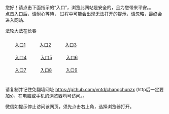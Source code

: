 您好！请点击下面指示的“入口”，浏览此网站是安全的，且为您带来平安。。 <br/>
点击入口后，请耐心等待， 过程中可能会出现无法打开的提示，请忽略，最终会进入网站. </br>

法轮大法在长春<br/>
<div style="padding:10px"><a style="margin:20px" target="_blank" href="https://dg966pu3w9ewb.cloudfront.net/2Qpsp?dppayxgj" id="ccLink1" rel="nofollow">入口1</a> <a target="_blank" style="margin:20px" href="https://d3cwjlg9q6x8sx.cloudfront.net/2Qpsp?srcrnz" id="ccLink2" rel="nofollow">入口2</a> <a style="margin:20px" target="_blank" href="https://d3c23y70gq8kta.cloudfront.net/2Qpsp?avabk" id="ccLink3" rel="nofollow">入口3</a></div>

<div style="padding:10px" ><a style="margin:20px" target="_blank" href="https://dg966pu3w9ewb.cloudfront.net/2Qpsp?dppayxgj" id="ccLink4" rel="nofollow">入口4</a> <a style="margin:20px" href="https://d3cwjlg9q6x8sx.cloudfront.net/2Qpsp?srcrnz" target="_blank" id="ccLink5" rel="nofollow">入口5</a> <a style="margin:20px" href="https://d3c23y70gq8kta.cloudfront.net/2Qpsp?avabk" target="_blank" id="ccLink6" rel="nofollow">入口6</a></div>

<div style="padding:10px"><a style="margin:20px" target="_blank" href="https://dg966pu3w9ewb.cloudfront.net/2Qpsp?dppayxgj" id="ccLink7" rel="nofollow">入口7</a> <a style="margin:20px" href="https://d3cwjlg9q6x8sx.cloudfront.net/2Qpsp?srcrnz" target="_blank" id="ccLink8" rel="nofollow">入口8</a> <a style="margin:20px" target="_blank" href="https://d3c23y70gq8kta.cloudfront.net/2Qpsp?avabk" id="ccLink9" rel="nofollow">入口9</a></div>

<br/>



请复制并记住免翻墙网址 https://github.com/yntd/changchunzx (http后一定要加s)，在电脑或手机的浏览器均可访问。。<br/>

微信如提示停止访问该网页，须先点击右上角，选择浏览器打开。
